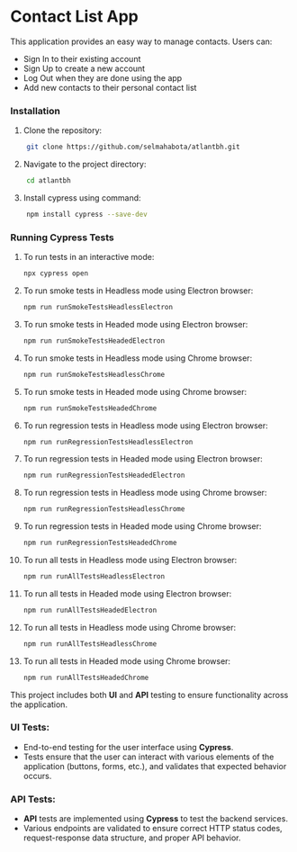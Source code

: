 # Contact List App
This application provides an easy way to manage contacts. Users can:

* Sign In to their existing account
* Sign Up to create a new account
* Log Out when they are done using the app
* Add new contacts to their personal contact list

### Installation
1. Clone the repository:
```bash
    git clone https://github.com/selmahabota/atlantbh.git
```
2. Navigate to the project directory:
```bash
    cd atlantbh
```
3. Install cypress using command:
```bash
    npm install cypress --save-dev
```
### Running Cypress Tests

1. To run tests in an interactive mode:
    ```bash
    npx cypress open
    ```
2. To run smoke tests in Headless mode using Electron browser:
    ```bash
    npm run runSmokeTestsHeadlessElectron
    ```
3. To run smoke tests in Headed mode using Electron browser:
    ```bash
    npm run runSmokeTestsHeadedElectron
    ```
4. To run smoke tests in Headless mode using Chrome browser:
    ```bash
    npm run runSmokeTestsHeadlessChrome
    ```
5. To run smoke tests in Headed mode using Chrome browser:
    ```bash
    npm run runSmokeTestsHeadedChrome
    ```
6. To run regression tests in Headless mode using Electron browser:
    ```bash
    npm run runRegressionTestsHeadlessElectron
    ```
7. To run regression tests in Headed mode using Electron browser:
    ```bash
    npm run runRegressionTestsHeadedElectron
    ```
8. To run regression tests in Headless mode using Chrome browser:
    ```bash
    npm run runRegressionTestsHeadlessChrome
    ```
9. To run regression tests in Headed mode using Chrome browser:
    ```bash
    npm run runRegressionTestsHeadedChrome
    ```

10. To run all tests in Headless mode using Electron browser:
    ```bash
    npm run runAllTestsHeadlessElectron
    ```
11. To run all tests in Headed mode using Electron browser:
    ```bash
    npm run runAllTestsHeadedElectron
    ```
12. To run all tests in Headless mode using Chrome browser:
    ```bash
    npm run runAllTestsHeadlessChrome
    ```
13. To run all tests in Headed mode using Chrome browser:
    ```bash
    npm run runAllTestsHeadedChrome
    ```

This project includes both **UI** and **API** testing to ensure functionality across the application.

### UI Tests:
- End-to-end testing for the user interface using **Cypress**.
- Tests ensure that the user can interact with various elements of the application (buttons, forms, etc.), and validates that expected behavior occurs.

### API Tests:
- **API** tests are implemented using **Cypress** to test the backend services.
- Various endpoints are validated to ensure correct HTTP status codes, request-response data structure, and proper API behavior.
